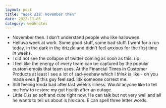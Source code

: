 ```yaml
---
layout: post
title: "Week 218: November then"
date: 2022-11-05
category: weaknotes
---
```

* November then. I don't understand people who like halloween.
* Helluva week at work. Some good stuff, some bad stuff. I went for a run today, in the dark in the drizzle and didn't feel anxious for the first time in weeks.
* I did not see the collapse of twitter coming as soon as this. rip.
* I feel like the energy of every team can be captured by the popular custom emojis that team uses. At the Financial Times in Customer Products at least I see a lot of sad-yeehaw which I _think_ is like - oh you made even 🤠 this guy feel sad. Idk someone correct me.
* Still feeling kinda bad after last week's illness. Would anyone like to tell me how to restore my gut health after an outage.
* Little C is so soft and cute right now. He can talk but not very well and all he wants to tell us about is his cars. E can spell three letter words.
